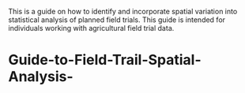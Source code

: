 This is a guide on how to identify and incorporate spatial variation into statistical analysis of planned field trials. This guide is intended for individuals working with agricultural field trial data. 

# Guide-to-Field-Trail-Spatial-Analysis-
